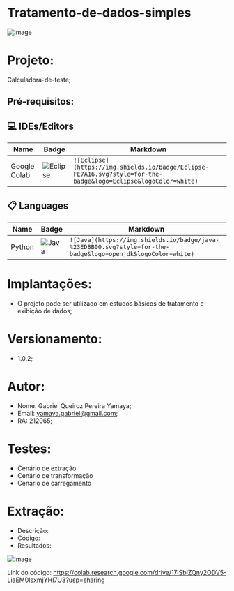 # Tratamento-de-dados-simples

![image](https://github.com/GabrielYamaya/Calculadora-de-teste/assets/117553594/6d767b54-5c8c-4638-b2d1-ae1f43ff1e22)

# Projeto: 

Calculadora-de-teste;

## Pré-requisitos:
## 💻 IDEs/Editors

| Name               | Badge                                                                                                                                             | Markdown                                                                                                                                            |
| ------------------ | ------------------------------------------------------------------------------------------------------------------------------------------------- | --------------------------------------------------------------------------------------------------------------------------------------------------- |
| Google Colab            | ![Eclipse](https://img.shields.io/badge/Eclipse-FE7A16.svg?style=for-the-badge&logo=Eclipse&logoColor=white)                                      | `![Eclipse](https://img.shields.io/badge/Eclipse-FE7A16.svg?style=for-the-badge&logo=Eclipse&logoColor=white)`                                      |

## 📋 Languages

| Name             | Badge                                                                                                                                        | Markdown                                                                                                                                         |
| -------------    | --------------------------------------------------------------------------------------------------------------------------------             | ------------------------------------------------------------------------------------------------------------------------------------------------ |
| Python             | ![Java](https://img.shields.io/badge/java-%23ED8B00.svg?style=for-the-badge&logo=openjdk&logoColor=white)                                       | `![Java](https://img.shields.io/badge/java-%23ED8B00.svg?style=for-the-badge&logo=openjdk&logoColor=white)`                                         |


# Implantações:
 - O projeto pode ser utilizado em estudos básicos de tratamento e exibição de dados;

# Versionamento:
 - 1.0.2;

# Autor:
 - Nome: Gabriel Queiroz Pereira Yamaya;
 - Email: yamaya.gabriel@gmail.com;
 - RA: 212065;

# Testes:
 - Cenário de extração
 - Cenário de transformação
 - Cenário de carregamento

# Extração:
 - Descrição:
 - Código:
 - Resultados:

![image](https://github.com/GabrielYamaya/Tratamento-de-dados-simples/assets/117553594/212552d5-1603-4057-91c8-c732cce41c39)



Link do código:
https://colab.research.google.com/drive/17iSbIZQny2ODV5-LiaEM0IsxmjYHI7U3?usp=sharing

